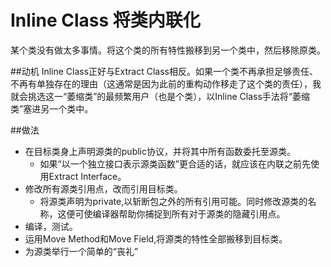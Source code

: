 # Inline Class 将类内联化

某个类没有做太多事情。将这个类的所有特性搬移到另一个类中，然后移除原类。

##动机
Inline Class正好与Extract Class相反。如果一个类不再承担足够责任、不再有单独存在的理由（这通常是因为此前的重构动作移走了这个类的责任），我就会挑选这一“萎缩类”的最频繁用户（也是个类），以Inline Class手法将“萎缩类”塞进另一个类中。

##做法
* 在目标类身上声明源类的public协议，并将其中所有函数委托至源类。
  * 如果“以一个独立接口表示源类函数”更合适的话，就应该在内联之前先使用Extract Interface。
* 修改所有源类引用点，改而引用目标类。
  * 将源类声明为private,以斩断包之外的所有引用可能。同时修改源类的名称，这便可使编译器帮助你捕捉到所有对于源类的隐藏引用点。
* 编译，测试。
* 运用Move Method和Move Field,将源类的特性全部搬移到目标类。
* 为源类举行一个简单的“丧礼”